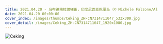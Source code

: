 ```yaml
---
title: 2021.04.20 - 乌布德格拉朗梯田，印度尼西亚巴厘岛 (© Michele Falzone/Alamy)
date: 2021.04.20 00:00:00
cover_index: /images/thumbs/Ceking_ZH-CN7314711047_533x300.jpg
cover_detail: /images/Ceking_ZH-CN7314711047_1920x1080.jpg
---
```


![Ceking](/images/Ceking_ZH-CN7314711047_1920x1080.jpg)
